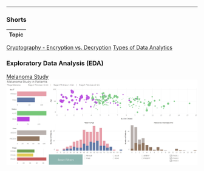 <!-- ## Portfolio -->
---
### Shorts

Topic|
:-|
[Cryptography - Encryption vs. Decryption](pdf/Cryptography-Encryption_vs._Decryption.pdf)
[Types of Data Analytics](pdf/Types_of_Data_Analytics.pdf)

### Exploratory Data Analysis (EDA) 

[Melanoma Study](/sample_page)
<img src="images/Melanoma.JPG"/>

<!-- ---
[Project 2 Title](/pdf/sample_presentation.pdf)
<img src="images/dummy_thumbnail.jpg?raw=true"/>

---
[Project 3 Title](http://example.com/)
<img src="images/dummy_thumbnail.jpg?raw=true"/>

---

### Category Name 2

- [Project 1 Title](http://example.com/)
- [Project 2 Title](http://example.com/)
- [Project 3 Title](http://example.com/)
- [Project 4 Title](http://example.com/)
- [Project 5 Title](http://example.com/)

---
 -->
